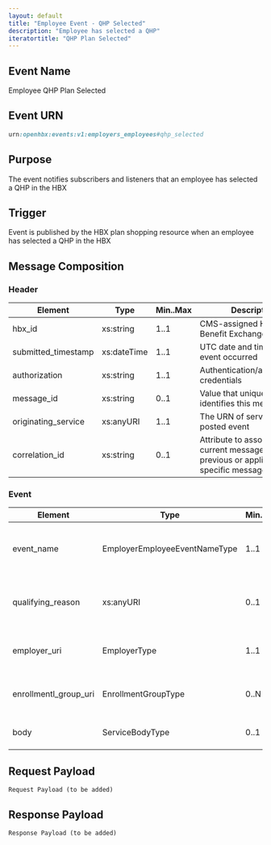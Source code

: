```yaml
---
layout: default
title: "Employee Event - QHP Selected"
description: "Employee has selected a QHP"
iteratortitle: "QHP Plan Selected"
---
```

## Event Name
Employee QHP Plan Selected

## Event URN
```Ruby
urn:openhbx:events:v1:employers_employees#qhp_selected
```

## Purpose
The event notifies subscribers and listeners that an employee has selected a QHP in the HBX

## Trigger
Event is published by the HBX plan shopping resource when an employee has selected a QHP in the HBX

## Message Composition

### Header
| Element | Type | Min..Max | Description |
| ------- | ---- | -------- | ----------- |
| hbx_id              | xs:string   | 1..1 | CMS-assigned Health Benefit Exchange identifier |
| submitted_timestamp | xs:dateTime | 1..1 | UTC date and time when event occurred |
| authorization       | xs:string   | 1..1 | Authentication/authorization credentials |
| message_id          | xs:string   | 0..1 | Value that uniquely identifies this message |
| originating_service | xs:anyURI   | 1..1 | The URN of service that posted event |
| correlation_id      | xs:string   | 0..1 | Attribute to associate the current message with previous or application-specific message |

### Event
| Element | Type | Min..Max | Description
| ------- | ---- | -------- | ---------- |
| event_name | EmployerEmployeeEventNameType | 1..1 | Event notification type for SHOP employee |
| qualifying_reason | xs:anyURI | 0..1 |  URN for the regulatory or policy basis enabling this change.  |
| employer_uri | EmployerType | 1..1 | Employer associated with the Employee
| enrollmentl_group_uri | EnrollmentGroupType  | 0..N | Employer associated with the Employee |
| body | ServiceBodyType | 0..1 | Optional - EmployerType restriction

## Request Payload
```
Request Payload (to be added)
```

## Response Payload
```
Response Payload (to be added)
```

